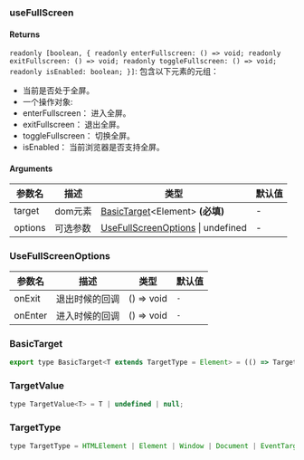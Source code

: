### useFullScreen

#### Returns
`readonly [boolean, { readonly enterFullscreen: () => void; readonly exitFullscreen: () => void; readonly toggleFullscreen: () => void; readonly isEnabled: boolean; }]`: 包含以下元素的元组：
- 当前是否处于全屏。
- 一个操作对象:
- enterFullscreen： 进入全屏。
- exitFullscreen： 退出全屏。
- toggleFullscreen： 切换全屏。
- isEnabled： 当前浏览器是否支持全屏。

#### Arguments
|参数名|描述|类型|默认值|
|---|---|---|---|
|target|dom元素|[BasicTarget](#BasicTarget)&lt;Element&gt;  **(必填)**|-|
|options|可选参数|[UseFullScreenOptions](#UseFullScreenOptions) \| undefined |-|

### UseFullScreenOptions

|参数名|描述|类型|默认值|
|---|---|---|---|
|onExit|退出时候的回调|() => void |`-`|
|onEnter|进入时候的回调|() => void |`-`|

### BasicTarget

```js
export type BasicTarget<T extends TargetType = Element> = (() => TargetValue<T>) | TargetValue<T> | MutableRefObject<TargetValue<T>>;
```

### TargetValue

```js
type TargetValue<T> = T | undefined | null;
```

### TargetType

```js
type TargetType = HTMLElement | Element | Window | Document | EventTarget;
```